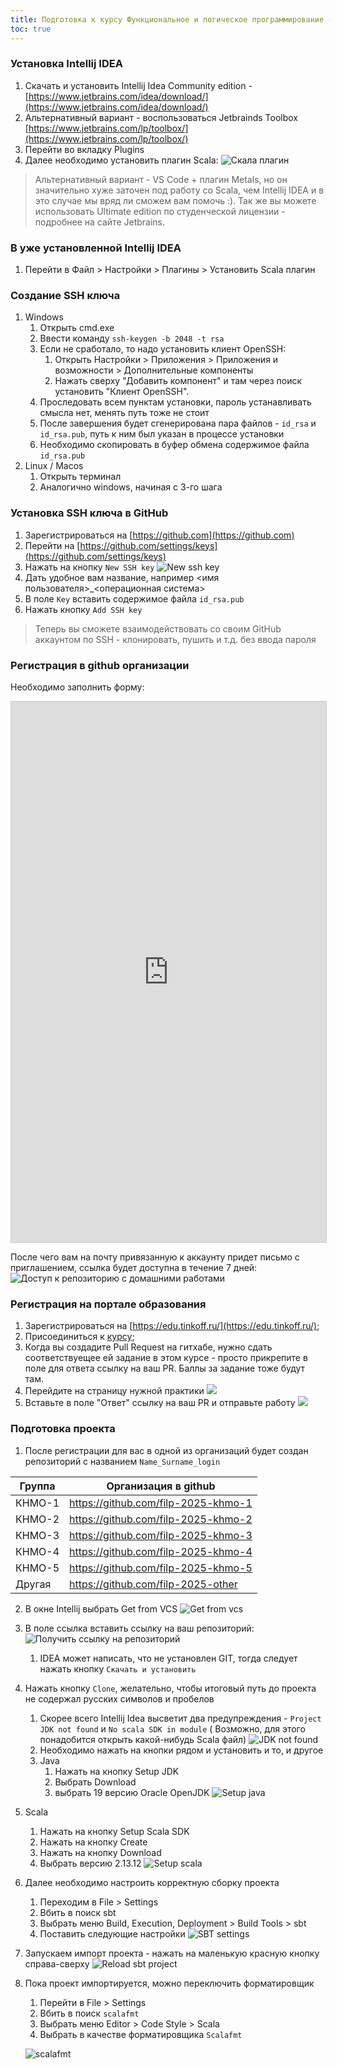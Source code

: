 ```yaml
---
title: Подготовка к курсу Функциональное и логическое программирование
toc: true
---
```


### Установка Intellij IDEA

1. Скачать и установить Intellij Idea Community
   edition - [https://www.jetbrains.com/idea/download/](https://www.jetbrains.com/idea/download/)
1. Альтернативный вариант - воспользоваться Jetbrainds
   Toolbox [https://www.jetbrains.com/lp/toolbox/](https://www.jetbrains.com/lp/toolbox/)
2. Перейти во вкладку Plugins
3. Далее необходимо установить плагин Scala:
   ![](/images/scala_plugin.png "Скала плагин")

> Альтернативный вариант - VS Code + плагин Metals, но он значительно хуже заточен под работу со Scala, чем Intellij
> IDEA и в это случае мы вряд ли сможем вам помочь :). Так же вы можете использовать Ultimate edition по студенческой
> лицензии - подробнее на сайте Jetbrains.

### В уже установленной Intellij IDEA

1. Перейти в Файл > Настройки > Плагины > Установить Scala плагин

### Создание SSH ключа

1. Windows
    1. Открыть cmd.exe
    2. Ввести команду `ssh-keygen -b 2048 -t rsa`
    3. Если не сработало, то надо установить клиент OpenSSH:
        1. Открыть Настройки > Приложения > Приложения и возможности > Дополнительные компоненты
        2. Нажать сверху "Добавить компонент" и там через поиск установить "Клиент OpenSSH".
    4. Проследовать всем пунктам установки, пароль устанавливать смысла нет, менять путь тоже не стоит
    5. После завершения будет сгенерирована пара файлов - `id_rsa` и `id_rsa.pub`, путь к ним был указан в процессе
       установки
    6. Необходимо скопировать в буфер обмена содержимое файла `id_rsa.pub`
2. Linux / Macos
    1. Открыть терминал
    2. Аналогично windows, начиная с 3-го шага

### Установка SSH ключа в GitHub

1. Зарегистрироваться на [https://github.com](https://github.com)
2. Перейти на [https://github.com/settings/keys](https://github.com/settings/keys)
3. Нажать на кнопку `New SSH key`
   ![New ssh key](/images/new_ssh_key.png "new ssh key")
1. Дать удобное вам название, например <имя пользователя>_<операционная система>
2. В поле `Key` вставить содержимое файла `id_rsa.pub`
3. Нажать кнопку `Add SSH key`

> Теперь вы сможете взаимодействовать со своим GitHub аккаунтом по SSH - клонировать, пушить и т.д. без ввода пароля

### Регистрация в github организации

Необходимо заполнить форму:

<script src="https://static.airtable.com/js/embed/embed_snippet_v1.js"></script><iframe class="airtable-embed airtable-dynamic-height" src="https://airtable.com/embed/appaoSGdXNfPCaPsS/shrwLxn3CZyaOolTX?backgroundColor=tealLight" frameborder="0" onmousewheel="" width="100%" height="865" style="background: transparent; border: 1px solid #ccc;"></iframe>


После чего вам на почту привязанную к аккаунту придет письмо с приглашением, ссылка будет доступна в течение 7 дней:
![](/images/invite_to_repo.png "Доступ к репозиторию с домашними работами")

### Регистрация на портале образования

1. Зарегистрироваться на [https://edu.tinkoff.ru/](https://edu.tinkoff.ru/);
2. Присоединиться к [курсу](https://edu.tinkoff.ru/all-activities/courses/9677d4fa-1fc7-48c2-acd1-2081936efe53);
3. Когда вы создадите Pull Request на гитхабе, нужно сдать соответствуещее ей задание в этом курсе - просто прикрепите в
   поле для ответа ссылку на ваш PR. Баллы за задание тоже будут там.
1. Перейдите на страницу нужной практики
   ![](/images/task_page.jpeg)
2. Вставьте в поле "Ответ" ссылку на ваш PR и отправьте работу
   ![](/images/pull_request_link.jpeg)

### Подготовка проекта

1. После регистрации для вас в одной из организаций будет создан репозиторий с названием
   `Name_Surname_login`

| Группа | Организация в github                |
|--------|-------------------------------------|
| КНМО-1 | https://github.com/filp-2025-khmo-1 |
| КНМО-2 | https://github.com/filp-2025-khmo-2 |
| КНМО-3 | https://github.com/filp-2025-khmo-3 |
| КНМО-4 | https://github.com/filp-2025-khmo-4 |
| КНМО-5 | https://github.com/filp-2025-khmo-5 |
| Другая | https://github.com/filp-2025-other  |

2. В окне Intellij выбрать Get from VCS
   ![](/images/get_from_vcs.png "Get from vcs")

3. В поле ссылка вставить ссылку на ваш репозиторий:
   ![](/images/get_exercises_link.png "Получить ссылку на репозиторий")

    1. IDEA может написать, что не установлен GIT, тогда следует нажать кнопку `Скачать и установить`
4. Нажать кнопку `Clone`, желательно, чтобы итоговый путь до проекта не содержал русских символов и пробелов
    1. Скорее всего Intellij Idea высветит два предупреждения - `Project JDK not found` и `No scala SDK in module` (
       Возможно, для этого понадобится открыть какой-нибудь Scala файл)
       ![](images/jdk_not_found.png "JDK not found")
    2. Необходимо нажать на кнопки рядом и установить и то, и другое
    3. Java
        1. Нажать на кнопку Setup JDK
        2. Выбрать Download
        3. выбрать 19 версию Oracle OpenJDK
           ![](/images/setup_java.png "Setup java")

5. Scala
    1. Нажать на кнопку Setup Scala SDK
    2. Нажать на кнопку Create
    3. Нажать на кнопку Download
    4. Выбрать версию 2.13.12
       ![](/images/setup_scala.png "Setup scala")

6. Далее необходимо настроить корректную сборку проекта
    1. Переходим в File > Settings
    2. Вбить в поиск sbt
    3. Выбрать меню Build, Execution, Deployment > Build Tools > sbt
    4. Поставить следующие настройки
       ![](/images/sbt_settings.png "SBT settings")
7. Запускаем импорт проекта - нажать на маленькую красную кнопку справа-сверху
   ![](images/reload_sbt_project.png "Reload sbt project")
8. Пока проект импортируется, можно переключить форматировщик
    1. Перейти в File > Settings
    2. Вбить в поиск `scalafmt`
    3. Выбрать меню Editor > Code Style > Scala
    4. Выбрать в качестве форматировщика `Scalafmt`

   ![](images/scalafmt.png "scalafmt")
